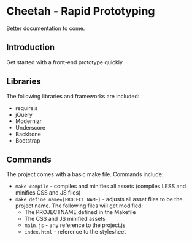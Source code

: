 Cheetah - Rapid Prototyping
===========================

Better documentation to come.

## Introduction

Get started with a front-end prototype quickly

## Libraries

The following libraries and frameworks are included:

- requirejs
- jQuery
- Modernizr
- Underscore
- Backbone
- Bootstrap

## Commands

The project comes with a basic make file. Commands include:

- `make compile` - compiles and minifies all assets (compiles LESS and minifies
  CSS and JS files)
- `make define name=[PROJECT NAME]` - adjusts all asset files to be the project
  name. The following files will get modified:
    - The PROJECTNAME defined in the Makefile
    - The CSS and JS minified assets
    - `main.js` - any reference to the project.js
    - `index.html` - reference to the stylesheet
